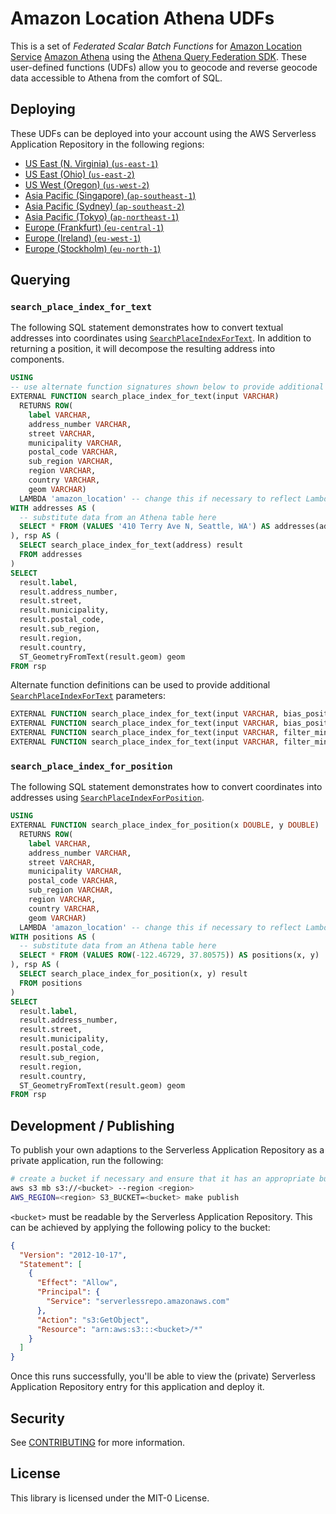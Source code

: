 # Amazon Location Athena UDFs

This is a set of _Federated Scalar Batch Functions_ for [Amazon Location Service](https://aws.amazon.com/location/) [Amazon Athena](https://aws.amazon.com/athena/) using the [Athena Query Federation SDK](https://github.com/awslabs/aws-athena-query-federation). These user-defined functions (UDFs) allow you to geocode and reverse geocode data accessible to Athena from the comfort of SQL.

## Deploying

These UDFs can be deployed into your account using the AWS Serverless Application Repository in the following regions:

- [US East (N. Virginia) (`us-east-1`)](https://console.aws.amazon.com/serverlessrepo/home?region=us-east-1#/published-applications/arn:aws:serverlessrepo:us-east-1:003883091127:applications~AmazonLocationUDFs)
- [US East (Ohio) (`us-east-2`)](https://us-east-2.console.aws.amazon.com/serverlessrepo/home?region=us-east-2#/published-applications/arn:aws:serverlessrepo:us-east-2:003883091127:applications~AmazonLocationUDFs)
- [US West (Oregon) (`us-west-2`)](https://us-west-2.console.aws.amazon.com/serverlessrepo/home?region=us-west-2#/published-applications/arn:aws:serverlessrepo:us-west-2:003883091127:applications~AmazonLocationUDFs)
- [Asia Pacific (Singapore) (`ap-southeast-1`)](https://ap-southeast-1.console.aws.amazon.com/serverlessrepo/home?region=ap-southeast-1#/published-applications/arn:aws:serverlessrepo:ap-southeast-1:003883091127:applications~AmazonLocationUDFs)
- [Asia Pacific (Sydney) (`ap-southeast-2`)](https://ap-southeast-2.console.aws.amazon.com/serverlessrepo/home?region=ap-southeast-2#/published-applications/arn:aws:serverlessrepo:ap-southeast-2:003883091127:applications~AmazonLocationUDFs)
- [Asia Pacific (Tokyo) (`ap-northeast-1`)](https://ap-northeast-1.console.aws.amazon.com/serverlessrepo/home?region=ap-northeast-1#/published-applications/arn:aws:serverlessrepo:ap-northeast-1:003883091127:applications~AmazonLocationUDFs)
- [Europe (Frankfurt) (`eu-central-1`)](https://eu-central-1.console.aws.amazon.com/serverlessrepo/home?region=eu-central-1#/published-applications/arn:aws:serverlessrepo:eu-central-1:003883091127:applications~AmazonLocationUDFs)
- [Europe (Ireland) (`eu-west-1`)](https://eu-west-1.console.aws.amazon.com/serverlessrepo/home?region=eu-west-1#/published-applications/arn:aws:serverlessrepo:eu-west-1:003883091127:applications~AmazonLocationUDFs)
- [Europe (Stockholm) (`eu-north-1`)](https://eu-north-1.console.aws.amazon.com/serverlessrepo/home?region=eu-north-1#/published-applications/arn:aws:serverlessrepo:eu-north-1:003883091127:applications~AmazonLocationUDFs)

## Querying

### `search_place_index_for_text`

The following SQL statement demonstrates how to convert textual addresses into coordinates using [`SearchPlaceIndexForText`](https://docs.aws.amazon.com/location-places/latest/APIReference/API_SearchPlaceIndexForText.html). In addition to returning a position, it will decompose the resulting address into components.

```sql
USING
-- use alternate function signatures shown below to provide additional parameters
EXTERNAL FUNCTION search_place_index_for_text(input VARCHAR)
  RETURNS ROW(
    label VARCHAR,
    address_number VARCHAR,
    street VARCHAR,
    municipality VARCHAR,
    postal_code VARCHAR,
    sub_region VARCHAR,
    region VARCHAR,
    country VARCHAR,
    geom VARCHAR)
  LAMBDA 'amazon_location' -- change this if necessary to reflect LambdaFunctionName
WITH addresses AS (
  -- substitute data from an Athena table here
  SELECT * FROM (VALUES '410 Terry Ave N, Seattle, WA') AS addresses(address)
), rsp AS (
  SELECT search_place_index_for_text(address) result
  FROM addresses
)
SELECT
  result.label,
  result.address_number,
  result.street,
  result.municipality,
  result.postal_code,
  result.sub_region,
  result.region,
  result.country,
  ST_GeometryFromText(result.geom) geom
FROM rsp
```

Alternate function definitions can be used to provide additional [`SearchPlaceIndexForText`](https://docs.aws.amazon.com/location-places/latest/APIReference/API_SearchPlaceIndexForText.html) parameters:

```sql
EXTERNAL FUNCTION search_place_index_for_text(input VARCHAR, bias_position_x DOUBLE, bias_position_y DOUBLE)
EXTERNAL FUNCTION search_place_index_for_text(input VARCHAR, bias_position_x DOUBLE, bias_position_y DOUBLE, countries ARRAY(VARCHAR))
EXTERNAL FUNCTION search_place_index_for_text(input VARCHAR, filter_min_x DOUBLE, filter_min_y DOUBLE, filter_max_x DOUBLE, filter_max_y DOUBLE)
EXTERNAL FUNCTION search_place_index_for_text(input VARCHAR, filter_min_x DOUBLE, filter_min_y DOUBLE, filter_max_x DOUBLE, filter_max_y DOUBLE, countries ARRAY(VARCHAR))
```

### `search_place_index_for_position`

The following SQL statement demonstrates how to convert coordinates into addresses using [`SearchPlaceIndexForPosition`](https://docs.aws.amazon.com/location-places/latest/APIReference/API_SearchPlaceIndexForText.html).

```sql
USING
EXTERNAL FUNCTION search_place_index_for_position(x DOUBLE, y DOUBLE)
  RETURNS ROW(
    label VARCHAR,
    address_number VARCHAR,
    street VARCHAR,
    municipality VARCHAR,
    postal_code VARCHAR,
    sub_region VARCHAR,
    region VARCHAR,
    country VARCHAR,
    geom VARCHAR)
  LAMBDA 'amazon_location' -- change this if necessary to reflect LambdaFunctionName
WITH positions AS (
  -- substitute data from an Athena table here
  SELECT * FROM (VALUES ROW(-122.46729, 37.80575)) AS positions(x, y)
), rsp AS (
  SELECT search_place_index_for_position(x, y) result
  FROM positions
)
SELECT
  result.label,
  result.address_number,
  result.street,
  result.municipality,
  result.postal_code,
  result.sub_region,
  result.region,
  result.country,
  ST_GeometryFromText(result.geom) geom
FROM rsp
```

## Development / Publishing

To publish your own adaptions to the Serverless Application Repository as a private application, run the following:

```bash
# create a bucket if necessary and ensure that it has an appropriate bucket policy, similar to the one below
aws s3 mb s3://<bucket> --region <region>
AWS_REGION=<region> S3_BUCKET=<bucket> make publish
```

`<bucket>` must be readable by the Serverless Application Repository. This can be achieved by applying the following policy to the bucket:

```json
{
  "Version": "2012-10-17",
  "Statement": [
    {
      "Effect": "Allow",
      "Principal": {
        "Service": "serverlessrepo.amazonaws.com"
      },
      "Action": "s3:GetObject",
      "Resource": "arn:aws:s3:::<bucket>/*"
    }
  ]
}
```

Once this runs successfully, you'll be able to view the (private) Serverless Application Repository entry for this application and deploy it.

## Security

See [CONTRIBUTING](../CONTRIBUTING.md#security-issue-notifications) for more information.

## License

This library is licensed under the MIT-0 License.
